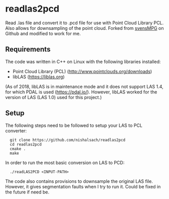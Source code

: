 # readlas2pcd
Read .las file and convert it to .pcd file for use with Point Cloud Library PCL. Also allows for downsampling of the point cloud. Forked from [svensMPG](https://github.com/svensMPG/readlas2pcd) on Github and modified to work for me.

## Requirements

The code was written in C++ on Linux with the following libraries installed:

+ Point Cloud Library (PCL) (http://www.pointclouds.org/downloads) 
+ libLAS (https://liblas.org) 

(As of 2018, libLAS is in maintenance mode and it does not support LAS 1.4, for which PDAL is used (https://pdal.io/). However, libLAS worked for the version of LAS (LAS 1.0) used for this project.)

## Setup

The following steps need to be followed to setup your LAS to PCL converter:


      git clone https://github.com/nishalsach/readlas2pcd
      cd readlas2pcd
      cmake .
      make


In order to run the most basic conversion on LAS to PCD:


      ./readLAS2PCD <INPUT-PATH>

  
 The code also contains provisions to downsample the original LAS file. However, it gives segmentation faults when I try to run it. Could be fixed in the future if need be.
  


